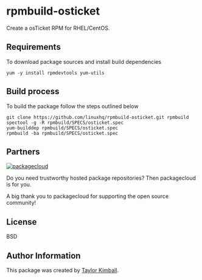 # rpmbuild-osticket

Create a osTicket RPM for RHEL/CentOS.

## Requirements

To download package sources and install build dependencies

    yum -y install rpmdevtools yum-utils

## Build process

To build the package follow the steps outlined below

    git clone https://github.com/linuxhq/rpmbuild-osticket.git rpmbuild
    spectool -g -R rpmbuild/SPECS/osticket.spec
    yum-builddep rpmbuild/SPECS/osticket.spec
    rpmbuild -ba rpmbuild/SPECS/osticket.spec

## Partners

[![packagecloud](http://dka575ofm4ao0.cloudfront.net/pages-transactional_logos/retina/10543/gKme3F4XRaC5EyKJzKsA)](https://packagecloud.io)

Do you need trustworthy hosted package repositories?  Then packagecloud is for you.

A big thank you to packagecloud for supporting the open source community!

## License

BSD

## Author Information

This package was created by [Taylor Kimball](http://www.linuxhq.org).
